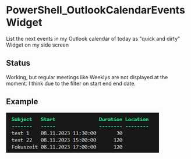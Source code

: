 # PowerShell_OutlookCalendarEventsWidget
List the next events in my Outlook calendar of today as "quick and dirty" Widget on my side screen 

## Status
Working, but regular meetings like Weeklys are not displayed at the moment.
I think due to the filter on start end end date.

## Example
![Alt text](image.png)